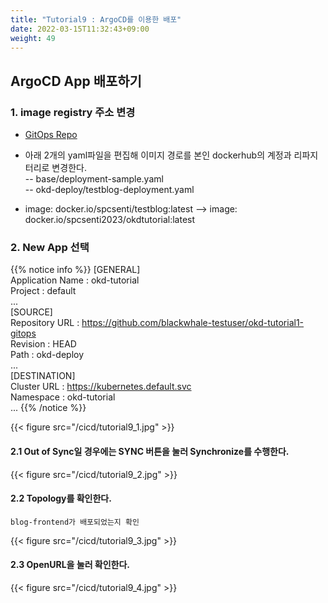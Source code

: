 ```yaml
---
title: "Tutorial9 : ArgoCD를 이용한 배포"
date: 2022-03-15T11:32:43+09:00
weight: 49
---
```


## ArgoCD App 배포하기

### 1. image registry 주소 변경
- [GitOps Repo](https://github.com/blackwhale-testuser/okd-tutorial1-gitops)

- 아래 2개의 yaml파일을 편집해 이미지 경로를 본인 dockerhub의 계정과 리파지터리로 변경한다.  
-- base/deployment-sample.yaml  
-- okd-deploy/testblog-deployment.yaml  

- image: docker.io/spcsenti/testblog:latest --> image: docker.io/spcsenti2023/okdtutorial:latest  

### 2. New App 선택
{{% notice info %}}
[GENERAL]  
Application Name : okd-tutorial  
Project : default  
...  
[SOURCE]  
Repository URL : https://github.com/blackwhale-testuser/okd-tutorial1-gitops  
Revision : HEAD  
Path : okd-deploy  
...  
[DESTINATION]  
Cluster URL : https://kubernetes.default.svc  
Namespace : okd-tutorial  
...
{{% /notice %}}

{{< figure src="/cicd/tutorial9_1.jpg" >}}

#### 2.1 Out of Sync일 경우에는 SYNC 버튼을 눌러 Synchronize를 수행한다. 
{{< figure src="/cicd/tutorial9_2.jpg" >}}

#### 2.2 Topology를 확인한다. 
```
blog-frontend가 배포되었는지 확인
```
{{< figure src="/cicd/tutorial9_3.jpg" >}}

#### 2.3 OpenURL을 눌러 확인한다. 
{{< figure src="/cicd/tutorial9_4.jpg" >}}